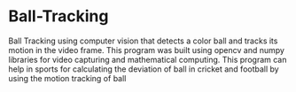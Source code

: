 # Ball-Tracking
Ball Tracking using computer vision that detects a color ball and tracks its motion in the video frame.  This program was built using opencv and numpy libraries for video capturing and mathematical computing.  This program can help in sports for calculating the deviation of ball in cricket and football by using the motion tracking of ball 
